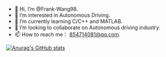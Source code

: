 - 👋 Hi, I’m @Frank-Wang98.
- 👀 I’m interested in Autonomous Driving.
- 🌱 I’m currently learning C/C++ and MATLAB.
- 💞️ I’m looking to collaborate on Autonomous driving industry.
- 📫 How to reach me： 854714081@qq.com.

[![Anurag's GitHub stats](https://github-readme-stats.vercel.app/api?username=frankwang98)](https://github.com/anuraghazra/github-readme-stats)

<!---
Frank-Wang98/Frank-Wang98 is a ✨ special ✨ repository because its `README.md` (this file) appears on your GitHub profile.
You can click the Preview link to take a look at your changes.
--->
